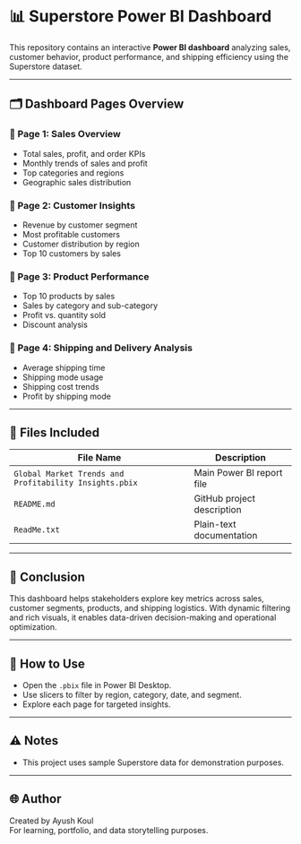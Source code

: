 
# 📊 Superstore Power BI Dashboard

This repository contains an interactive **Power BI dashboard** analyzing sales, customer behavior, product performance, and shipping efficiency using the Superstore dataset.

---

## 🗂️ Dashboard Pages Overview

### 🔹 Page 1: Sales Overview
- Total sales, profit, and order KPIs
- Monthly trends of sales and profit
- Top categories and regions
- Geographic sales distribution

### 🔹 Page 2: Customer Insights
- Revenue by customer segment
- Most profitable customers
- Customer distribution by region
- Top 10 customers by sales

### 🔹 Page 3: Product Performance
- Top 10 products by sales
- Sales by category and sub-category
- Profit vs. quantity sold
- Discount analysis

### 🔹 Page 4: Shipping and Delivery Analysis
- Average shipping time
- Shipping mode usage
- Shipping cost trends
- Profit by shipping mode

---

## 📂 Files Included

| File Name | Description |
|-----------|-------------|
| `Global Market Trends and Profitability Insights.pbix` | Main Power BI report file |
| `README.md` | GitHub project description |
| `ReadMe.txt` | Plain-text documentation |


---

## 📝 Conclusion

This dashboard helps stakeholders explore key metrics across sales, customer segments, products, and shipping logistics. With dynamic filtering and rich visuals, it enables data-driven decision-making and operational optimization.

---

## 📌 How to Use
- Open the `.pbix` file in Power BI Desktop.
- Use slicers to filter by region, category, date, and segment.
- Explore each page for targeted insights.

---

## ⚠️ Notes
- This project uses sample Superstore data for demonstration purposes.

---

## 🌐 Author
Created by Ayush Koul  
For learning, portfolio, and data storytelling purposes.
